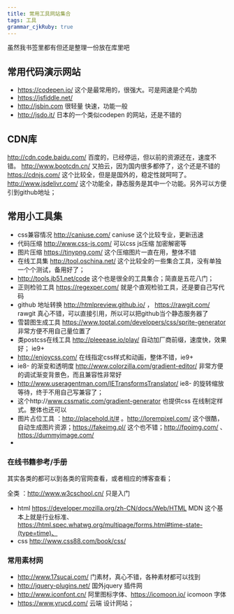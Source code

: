 ```yaml
---
title: 常用工具网站集合
tags: 工具
grammar_cjkRuby: true
---
```

虽然我书签里都有但还是整理一份放在库里吧

## 常用代码演示网站

 - https://codepen.io/ 这个是最常用的，很强大。可是网速是个鸡肋
 - https://jsfiddle.net/  
 - http://jsbin.com 很轻量 快速，功能一般
 - http://jsdo.it/ 日本的一个类似codepen 的网站，还是不错的
 
## CDN库
http://cdn.code.baidu.com/ 百度的，已经停运，但以前的资源还在，速度不错。
http://www.bootcdn.cn/  又拍云，因为国内很多都停了，这个还是不错的
https://cdnjs.com/ 这个比较全，但是是国外的，稳定性就呵呵了。
http://www.jsdelivr.com/ 这个功能全，静态服务是其中一个功能。另外可以方便引到github地址；


## 常用小工具集

 + css兼容情况 http://caniuse.com/ caniuse 这个比较专业，更新迅速
 + 代码压缩 http://www.css-js.com/ 可以css js压缩 加密解密等
 + 图片压缩 https://tinypng.com/ 这个压缩图片一直在用，整体不错
 +  在线工具集 http://tool.oschina.net/  这个比较全的一些集合工具，没有单独一个个测试，备用好了；
 +  http://tools.jb51.net/code 这个也是很全的工具集合；简直是五花八门；
 +  正则检验工具 https://regexper.com/ 就是个直观检验工具，还是要自己写代码
 +  github 地址转换 http://htmlpreview.github.io/ ， https://rawgit.com/ rawgit 真心不错，可以直接引用，所以可以把github当个静态服务器了
 +  雪碧图生成工具 https://www.toptal.com/developers/css/sprite-generator 非常方便不用自己量位置了
 +  类postcss在线工具 http://pleeease.io/play/ 自动加厂商前缀，速度快，效果好； ie9+
 +  http://enjoycss.com/  在线指定css样式和动画，整体不错，ie9+ 
+ ie8- 的渐变和透明度 http://www.colorzilla.com/gradient-editor/  非常方便的调试渐变背景色，而且兼容性非常好
+ http://www.useragentman.com/IETransformsTranslator/ ie8- 的旋转缩放等待，终于不用自己写兼容了；
+ 这个http://www.cssmatic.com/gradient-generator 也提供css 在线制定样式。整体也还可以
+ 图片占位工具 ：http://placehold.it/# 。http://lorempixel.com/  这个很酷，自动生成图片资源；https://fakeimg.pl/ 这个也不错；http://fpoimg.com/  、 https://dummyimage.com/
+ 


### 在线书籍参考/手册
其实各类的都可以到各类的官网查看，或者相应的博客查看；

全类 ：http://www.w3cschool.cn/ 只是入门
+ html  https://developer.mozilla.org/zh-CN/docs/Web/HTML MDN 这个基本上就是行业标准、https://html.spec.whatwg.org/multipage/forms.html#time-state-(type=time)、
+ css http://www.css88.com/book/css/


### 常用素材网
+ http://www.17sucai.com/ 门素材，真心不错，各种素材都可以找到
+ http://jquery-plugins.net/ 国外jquery 插件网
+ http://www.iconfont.cn/ 阿里图标字体、https://icomoon.io/ icomoon 字体
+ https://www.yrucd.com/ 云端 设计网站；